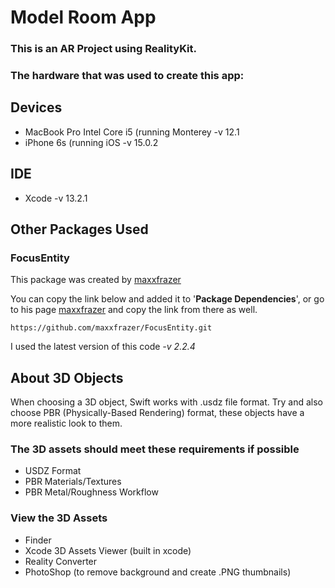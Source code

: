 # Model Room App
### This is an AR Project using RealityKit.

### The hardware that was used to create this app:
## Devices
- MacBook Pro Intel Core i5 (running Monterey -v 12.1
- iPhone 6s (running iOS -v 15.0.2

## IDE
- Xcode -v 13.2.1

## Other Packages Used
### FocusEntity
This package was created by [maxxfrazer](https://github.com/maxxfrazer/FocusEntity)

You can copy the link below and added it to '**Package Dependencies**', or go to his page [maxxfrazer](https://github.com/maxxfrazer/FocusEntity) and copy the link from there as well.
```
https://github.com/maxxfrazer/FocusEntity.git
```
I used the latest version of this code *-v 2.2.4*

## About 3D Objects
When choosing a 3D object, Swift works with .usdz file format. Try and also choose PBR (Physically-Based Rendering) format, these objects have a more realistic look to them.

### The 3D assets should meet these requirements if possible
- USDZ Format
- PBR Materials/Textures
- PBR Metal/Roughness Workflow

### View the 3D Assets
- Finder
- Xcode 3D Assets Viewer (built in xcode)
- Reality Converter
- PhotoShop (to remove background and create .PNG thumbnails)
